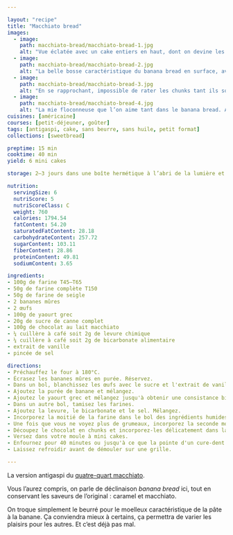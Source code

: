 ```yaml
---

layout: "recipe"
title: "Macchiato bread"
images:
  - image:
    path: macchiato-bread/macchiato-bread-1.jpg
    alt: "Vue éclatée avec un cake entiers en haut, dont on devine les chunks de chocolat fondu, et 2 moitiés en bas, avec la mie caractéristique du banana bread dans laquelle se lovent des chunks un gooey."
  - image:
    path: macchiato-bread/macchiato-bread-2.jpg
    alt: "La belle bosse caractéristique du banana bread en surface, avec une légère fissure, et des flaques de chocolat macchiato."
  - image:
    path: macchiato-bread/macchiato-bread-3.jpg
    alt: "En se rapprochant, impossible de rater les chunks tant ils sont généreux. Ils ne sont pas totalement fondus, ils apportent une texture particulière avec un peu de mâche."
  - image:
    path: macchiato-bread/macchiato-bread-4.jpg
    alt: "La mie floconneuse que l’on aime tant dans le banana bread. Avec quelques morceaux de banana qui amènent du fondant."
cuisines: [américaine]
courses: [petit-déjeuner, goûter]
tags: [antigaspi, cake, sans beurre, sans huile, petit format]
collections: [sweetbread]

preptime: 15 min
cooktime: 40 min
yield: 6 mini cakes

storage: 2–3 jours dans une boîte hermétique à l’abri de la lumière et de la chaleur. 5 jours au frigo. 2 mois au congélateur.

nutrition:
  servingSize: 6
  nutriScore: 5
  nutriScoreClass: C
  weight: 760
  calories: 1794.54
  fatContent: 54.20
  saturatedFatContent: 28.18
  carbohydrateContent: 257.72
  sugarContent: 103.11
  fiberContent: 28.86
  proteinContent: 49.81
  sodiumContent: 3.65

ingredients:
- 100g de farine T45–T65
- 50g de farine complète T150
- 50g de farine de seigle
- 2 bananes mûres
- 2 œufs
- 100g de yaourt grec
- 20g de sucre de canne complet
- 100g de chocolat au lait macchiato
- ¼ cuillère à café soit 2g de levure chimique
- ¼ cuillère à café soit 2g de bicarbonate alimentaire
- extrait de vanille
- pincée de sel

directions:
- Préchauffez le four à 180°C.
- Écrasez les bananes mûres en purée. Réservez.
- Dans un bol, blanchissez les œufs avec le sucre et l'extrait de vanille. 
- Ajoutez la purée de banane et mélangez.
- Ajoutez le yaourt grec et mélangez jusqu'à obtenir une consistance bien homogène.
- Dans un autre bol, tamisez les farines. 
- Ajoutez la levure, le bicarbonate et le sel. Mélangez. 
- Incorporez la moitié de la farine dans le bol des ingrédients humides à la maryse. 
- Une fois que vous ne voyez plus de grumeaux, incorporez la seconde moitié. Réservez. 
- Découpez le chocolat en chunks et incorporez-les délicatement dans la pâte, à l’aide d’une maryse.
- Versez dans votre moule à mini cakes. 
- Enfournez pour 40 minutes ou jusqu'à ce que la pointe d'un cure-dent ressorte sèche. 
- Laissez refroidir avant de démouler sur une grille. 

---
```


La version antigaspi du [quatre-quart macchiato](macchiato-cake.html).

Vous l’aurez compris, on parle de déclinaison <i lang="en">banana bread</i> ici, tout en conservant les saveurs de l’original&nbsp;: caramel et macchiato.

On troque simplement le beurré pour le moelleux caractéristique de la pâte à la banane. Ça conviendra mieux à certains, ça permettra de varier les plaisirs pour les autres. Et c’est déjà pas mal.